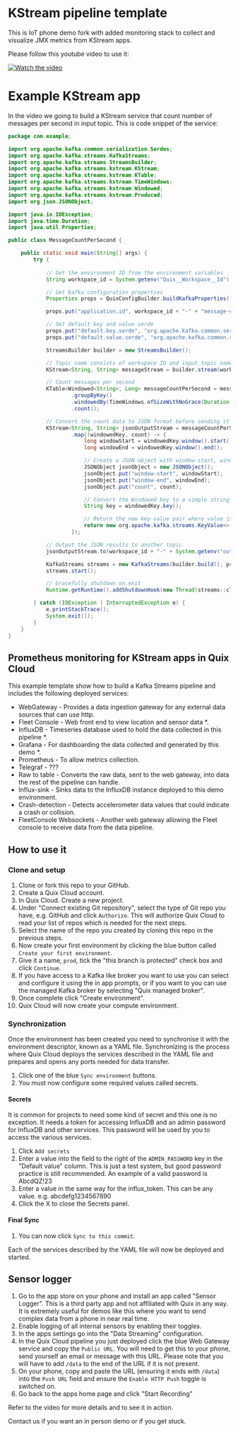 # KStream pipeline template
This is IoT phone demo fork with added monitoring stack to collect and visualize JMX metrics from KStream apps. 

Please follow this youtube video to use it:

[![Watch the video](https://img.youtube.com/vi/7J-9wRB9TpA/0.jpg)](https://www.youtube.com/watch?v=7J-9wRB9TpA)

# Example KStream app
In the video we going to build a KStream service that count number of messages per second in input topic. This is code snippet of the service:

```java
package com.example;

import org.apache.kafka.common.serialization.Serdes;
import org.apache.kafka.streams.KafkaStreams;
import org.apache.kafka.streams.StreamsBuilder;
import org.apache.kafka.streams.kstream.KStream;
import org.apache.kafka.streams.kstream.KTable;
import org.apache.kafka.streams.kstream.TimeWindows;
import org.apache.kafka.streams.kstream.Windowed;
import org.apache.kafka.streams.kstream.Produced;
import org.json.JSONObject;

import java.io.IOException;
import java.time.Duration;
import java.util.Properties;

public class MessageCountPerSecond {

    public static void main(String[] args) {
        try {
            
            // Get the environment ID from the environment variables
            String workspace_id = System.getenv("Quix__Workspace__Id");

            // Get Kafka configuration properties
            Properties props = QuixConfigBuilder.buildKafkaProperties();

            props.put("application.id", workspace_id + "-" + "message-count-app");

            // Set default key and value serde
            props.put("default.key.serde", "org.apache.kafka.common.serialization.Serdes$StringSerde");
            props.put("default.value.serde", "org.apache.kafka.common.serialization.Serdes$StringSerde");

            StreamsBuilder builder = new StreamsBuilder();

            // Topic name consists of workspace ID and input topic name in QuixCloud.
            KStream<String, String> messageStream = builder.stream(workspace_id + "-" + System.getenv("input"));

            // Count messages per second
            KTable<Windowed<String>, Long> messageCountPerSecond = messageStream
                    .groupByKey()
                    .windowedBy(TimeWindows.ofSizeWithNoGrace(Duration.ofSeconds(1)))
                    .count();

            // Convert the count data to JSON format before sending it to the output topic
            KStream<String, String> jsonOutputStream = messageCountPerSecond.toStream()
                    .map((windowedKey, count) -> {
                        long windowStart = windowedKey.window().start();
                        long windowEnd = windowedKey.window().end();

                        // Create a JSON object with window-start, window-end, and count
                        JSONObject jsonObject = new JSONObject();
                        jsonObject.put("window-start", windowStart);
                        jsonObject.put("window-end", windowEnd);
                        jsonObject.put("count", count);

                        // Convert the Windowed key to a simple string representation (optional)
                        String key = windowedKey.key();

                        // Return the new key-value pair where value is JSON string
                        return new org.apache.kafka.streams.KeyValue<>(key, jsonObject.toString());
                    });

            // Output the JSON results to another topic
            jsonOutputStream.to(workspace_id + "-" + System.getenv("output"), Produced.with(Serdes.String(), Serdes.String()));

            KafkaStreams streams = new KafkaStreams(builder.build(), props);
            streams.start();

            // Gracefully shutdown on exit
            Runtime.getRuntime().addShutdownHook(new Thread(streams::close));

        } catch (IOException | InterruptedException e) {
            e.printStackTrace();
            System.exit(1);
        }
    }
}
```


## Prometheus monitoring for KStream apps in Quix Cloud

This example template show how to build a Kafka Streams pipeline and includes the following deployed services:

 - WebGateway - Provides a data ingestion gateway for any external data sources that can use http.
 - Fleet Console - Web front end to view location and sensor data *.
 - InfluxDB - Timeseries database used to hold the data collected in this pipeline *.
 - Grafana - For dashboarding the data collected and generated by this demo *.
 - Prometheus - To allow metrics collection.
 - Telegraf - ???
 - Raw to table - Converts the raw data, sent to the web gateway, into data the rest of the pipeline can handle.
 - Influx-sink - Sinks data to the InfluxDB instance deployed to this demo environment.
 - Crash-detection - Detects accelerometer data values that could indicate a crash or collision.
 - FleetConsole Websockets - Another web gateway allowing the Fleet console to receive data from the data pipeline.

## How to use it

### Clone and setup

   1. Clone or fork this repo to your GitHub.
   2. Create a Quix Cloud account.
   3. In Quix Cloud. Create a new project.
   4. Under "Connect existing Git repository", select the type of Git repo you have, e.g. GitHub and    click `Authorize`. This will authorize Quix Cloud to read your list of repos which is needed for the next steps.
   5. Select the name of the repo you created by cloning this repo in the previous steps.
   6. Now create your first environment by clicking the blue button called `Create your first environment`.
   7. Give it a name, `prod`, tick the "this branch is protected" check box and click `Continue`.
   8. If you have access to a Kafka like broker you want to use you can select and configure it using the in app prompts, or if you want to you can use the managed Kafka broker by selecting "Quix managed broker".
   9. Once complete click "Create environment".
   10. Quix Cloud will now create your compute environment.

### Synchronization

Once the environment has been created you need to synchronise it with the environment descriptor, known as a YAML file. Synchronizing is the process where Quix Cloud deploys the services described in the YAML file and prepares and opens any ports needed for data transfer.

1. Click one of the blue `Sync environment` buttons.
2. You must now configure some required values called secrets.

#### Secrets

It is common for projects to need some kind of secret and this one is no exception. It needs a token for accessing InfluxDB and an admin password for InfluxDB and other services. This password will be used by you to access the various services. 

1. Click `Add secrets` 
2. Enter a value into the field to the right of the `ADMIN_PASSWORD` key in the "Default value" column. This is just a test system, but good password practice is still recommended. An example of a valid password is AbcdQZ!23
3. Enter a value in the same way for the influx_token. This can be any value. e.g. abcdefg1234567890
4. Click the X to close the Secrets panel.


#### Final Sync

1. You can now click `Sync to this commit`.

Each of the services described by the YAML file will now be deployed and started.

## Sensor logger

1. Go to the app store on your phone and install an app called "Sensor Logger". This is a third party app and not affiliated with Quix in any way. It is extremely useful for demos like this where you want to send complex data from a phone in near real time.
2. Enable logging of all internal sensors by enabling their toggles.
3. In the apps settings go into the "Data Streaming" configuration.
4. In the Quix Cloud pipeline you just deployed click the blue Web Gateway service and copy the `Public URL`. You will need to get this to your phone, send yourself an email or message with this URL. Please note that you will have to add `/data` to the end of the URL if it is not present.
5. On your phone, copy and paste the URL (ensuring it ends with `/data`) into the `Push URL` field and ensure the `Enable HTTP Push` toggle is switched on.
6. Go back to the apps home page and click "Start Recording"

Refer to the video for more details and to see it in action.

Contact us if you want an in person demo or if you get stuck.



